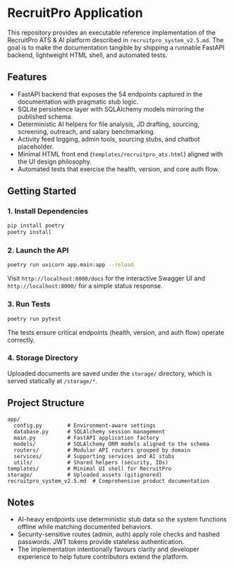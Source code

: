 # RecruitPro Application

This repository provides an executable reference implementation of the RecruitPro ATS & AI platform described in `recruitpro_system_v2.5.md`. The goal is to make the documentation tangible by shipping a runnable FastAPI backend, lightweight HTML shell, and automated tests.

## Features

- FastAPI backend that exposes the 54 endpoints captured in the documentation with pragmatic stub logic.
- SQLite persistence layer with SQLAlchemy models mirroring the published schema.
- Deterministic AI helpers for file analysis, JD drafting, sourcing, screening, outreach, and salary benchmarking.
- Activity feed logging, admin tools, sourcing stubs, and chatbot placeholder.
- Minimal HTML front end (`templates/recruitpro_ats.html`) aligned with the UI design philosophy.
- Automated tests that exercise the health, version, and core auth flow.

## Getting Started

### 1. Install Dependencies

```bash
pip install poetry
poetry install
```

### 2. Launch the API

```bash
poetry run uvicorn app.main:app --reload
```

Visit `http://localhost:8000/docs` for the interactive Swagger UI and `http://localhost:8000/` for a simple status response.

### 3. Run Tests

```bash
poetry run pytest
```

The tests ensure critical endpoints (health, version, and auth flow) operate correctly.

### 4. Storage Directory

Uploaded documents are saved under the `storage/` directory, which is served statically at `/storage/*`.

## Project Structure

```
app/
  config.py        # Environment-aware settings
  database.py      # SQLAlchemy session management
  main.py          # FastAPI application factory
  models/          # SQLAlchemy ORM models aligned to the schema
  routers/         # Modular API routers grouped by domain
  services/        # Supporting services and AI stubs
  utils/           # Shared helpers (security, IDs)
templates/         # Minimal UI shell for RecruitPro
storage/           # Uploaded assets (gitignored)
recruitpro_system_v2.5.md  # Comprehensive product documentation
```

## Notes

- AI-heavy endpoints use deterministic stub data so the system functions offline while matching documented behaviors.
- Security-sensitive routes (admin, auth) apply role checks and hashed passwords. JWT tokens provide stateless authentication.
- The implementation intentionally favours clarity and developer experience to help future contributors extend the platform.
